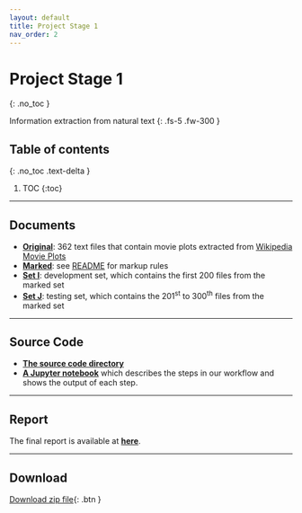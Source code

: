 ```yaml
---
layout: default
title: Project Stage 1
nav_order: 2
---
```


# Project Stage 1
{: .no_toc }

Information extraction from natural text
{: .fs-5 .fw-300 }

## Table of contents
{: .no_toc .text-delta }

1. TOC
{:toc}

---

## Documents

- [**Original**](https://github.com/chen-xanadu/cs839-website/tree/master/stage1/documents/original): 362 text files that contain movie plots extracted from [Wikipedia Movie Plots](https://www.kaggle.com/jrobischon/wikipedia-movie-plots)
- [**Marked**](https://github.com/chen-xanadu/cs839-website/tree/master/stage1/documents/marked): see [README](https://github.com/chen-xanadu/cs839-website/blob/master/stage1/documents/marked/README.md) for markup rules
- [**Set I**](https://github.com/chen-xanadu/cs839-website/tree/master/stage1/documents/set_I): development set, which contains the first 200 files from the marked set
- [**Set J**](https://github.com/chen-xanadu/cs839-website/tree/master/stage1/documents/set_J): testing set, which contains the 201<sup>st</sup> to 300<sup>th</sup> files from the marked set

--- 

## Source Code

- [**The source code directory**](https://github.com/chen-xanadu/cs839-website/tree/master/stage1/src)
- [**A Jupyter notebook**](https://nbviewer.jupyter.org/github/chen-xanadu/cs839-website/blob/master/stage1/src/stage1.ipynb) which describes the steps in our workflow and shows the output of each step.

---

## Report

The final report is available at [**here**](https://github.com/chen-xanadu/cs839-website/blob/master/stage1/stage1_report.pdf).

---

## Download

[Download zip file](https://github.com/chen-xanadu/cs839-website/raw/master/stage1/stage1.zip){: .btn } 
